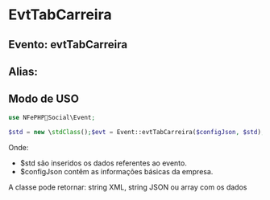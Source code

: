 # EvtTabCarreira

## Evento: evtTabCarreira

## Alias: 


## Modo de USO

```php
use NFePHPSocial\Event;

$std = new \stdClass();$evt = Event::evtTabCarreira($configJson, $std);
```

Onde:
- $std são inseridos os dados referentes ao evento.
- $configJson contêm as informações básicas da empresa.

A classe pode retornar: string XML, string JSON ou array com os dados
